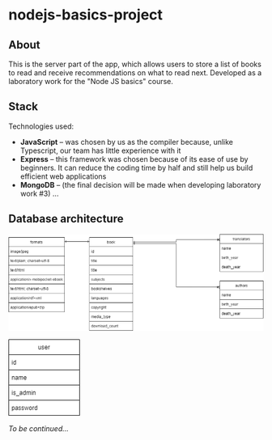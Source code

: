 # nodejs-basics-project

## About

This is the server part of the app, which allows users to store a list of books to read and receive recommendations on
what to read next. Developed as a laboratory work for the "Node JS basics" course.

## Stack

Technologies used:

- **JavaScript** – was chosen by us as the compiler because, unlike Typescript, our team has little experience with it
- **Express** – this framework was chosen because of its ease of use by beginners. It can reduce the coding time by half
  and still help us build efficient web applications
- **MongoDB** – (the final decision will be made when developing laboratory work #3) ...

## Database architecture

![Alt text](./databaseArchitecture/book.drawio.png?raw=true 'Book')

![Alt text](./databaseArchitecture/user.drawio.png?raw=true 'Book')

_To be continued..._
